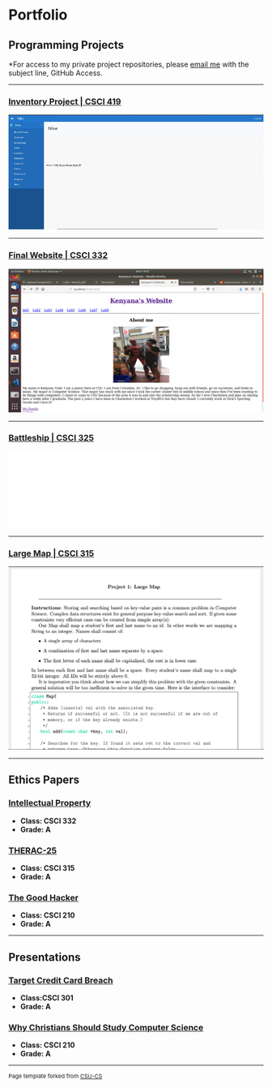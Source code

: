 Portfolio
=========

Programming Projects
--------------------

*For access to my private project repositories, please [email me](mailto:kttyler@csustudent.net?subject=GitHub%20Access) with the subject line, GitHub Access.

---
### [Inventory Project | CSCI 419](project1)

![Home Screen](images/Picture1.jpg)

---
### [Final Website | CSCI 332](project2)

![Home page](images/myhomescreen.png)

---
### [Battleship | CSCI 325](project3)

![Ship](images/battleship.pdf)

---
### [Large Map | CSCI 315](project4)

![project](images/displayy.png)

---

Ethics Papers
-------------

### [Intellectual Property](https://csustudentnet-my.sharepoint.com/:w:/g/personal/kttyler_csustudent_net/EZ_OOuFBXK1Prz3K3F9MknkB4itx-BF-Aqj_GAc6WeDOjw?e=7Fu9MP)

-   **Class: CSCI 332**  
-   **Grade: A**

### [THERAC-25](https://csustudentnet-my.sharepoint.com/:w:/g/personal/kttyler_csustudent_net/EQNpwMTr6QVNm_GNczYVX-UBsaJUkRdrPxnkiLRf12Vx_Q?e=i5SLwg)

-   **Class: CSCI 315** 
-   **Grade: A**

### [The Good Hacker](https://csustudentnet-my.sharepoint.com/:w:/g/personal/kttyler_csustudent_net/EcstI3BS_mhBkIguv4qvmZQBXUB7_AivcO3dfT5Ut5m_FA?e=RaT1ND)

-   **Class: CSCI 210** 
-   **Grade: A**

---

Presentations
-------------

### [Target Credit Card Breach](https://csustudentnet-my.sharepoint.com/:p:/g/personal/kttyler_csustudent_net/EVS7xnh9569NiTwf8K6Eaj0BTZ2VPfJSi2ZpSt24JAwUEA?e=ZriZcB)

- **Class:CSCI 301** 
- **Grade: A**


### [Why Christians Should Study Computer Science](https://csustudentnet-my.sharepoint.com/:p:/g/personal/kttyler_csustudent_net/EXUbub2m5YJPiBZ7SZQqx3sBaJbYXQNLK7SHkSdiCZBFIw?e=8YBopt)

- **Class: CSCI 210** 
- **Grade: A**

---

<p style="font-size:11px">Page template forked from <a href="https://github.com/csu-cs/csci-portfolio">CSU-CS</a></p>
<!-- Remove above link if you don't want to attributive -->
